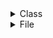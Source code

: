 <details>
<summary>Class</summary>
Инкапсуляция позволяет скрывать внутренние детали объекта, предоставляя доступ только к тем данным и методам, которые необходимы внешнему миру.

Оно используется для того, чтобы создавать иерархии классов, где более специфические классы наследуют и расширяют поведение более общих классов.

Полиморфизм в объектно-ориентированном программировании (ООП) — это концепция, которая позволяет объектам разных классов обрабатывать данные одного типа или реагировать на одно и то же сообщение по-разному.

```
class Pet:     #Pet будет супер-классом для классов Cat, Dog и Raccoon
    def __init__(self, name):
        self.name = name

class Cat(Pet):
    def ask_for_food(self):
        print('Хозяин, кот {} требует пищу'.format(self.name))

    def __str__(self):
        return "Кот {}".format(self.name)

fil = Cat('Филимон')
fil.ask_for_food()

print(isinstance(fil, Cat)) #isinstance проверяет, является ли объект экземпляром указанного класса
print(issubclass(Cat, Pet)) #issubclass, проверяет, является ли класс потомком класса или одного из классов

```
У каждого метода должен быть как минимум один аргумент и называть этот аргумент принято словом self
</details>

<details>
<summary>File</summary>

Открываем файл логов для чтения

```
with open('logs.txt', 'r') as file:
    for line in file:
        # Удаляем лишние пробелы в начале и конце строки
        line = line.strip()
        # Пропускаем пустые строки
        if not line:
            continue
        # Разбиваем строку на части по пробелам
        parts = line.split()
        # Проверяем, что в строке достаточно частей для извлечения времени
        if len(parts) >= 3:
            time = parts[2]
            print(time)
            break
```
</details>
